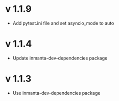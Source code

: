 # v 1.1.9
- Add pytest.ini file and set asyncio_mode to auto

# v 1.1.4
- Update inmanta-dev-dependencies package

# v 1.1.3
- Use inmanta-dev-dependencies package
